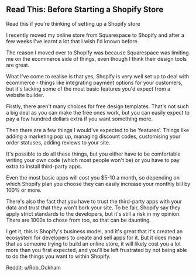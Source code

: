 ## Read This: Before Starting a Shopify Store

Read this if you're thinking of setting up a Shopify store

I recently moved my online store from Squarespace to Shopify and after a few weeks I've learnt a lot that I wish I'd known before.

The reason I moved over to Shopify was because Squarespace was limiting me on the ecommerce side of things, even though I think their design tools are great.

What I've come to realise is that yes, Shopify is very well set up to deal with ecommerce - things like integrating payment options for your customers, but it's lacking some of the most basic features you'd expect from a website builder.

Firstly, there aren't many choices for free design templates. That's not such a big deal as you can make the free ones work, but you can easily expect to pay a few hundred dollars extra if you want something more.

Then there are a few things I would've expected to be 'features'. Things like adding a marketing pop up, managing discount codes, customising your order statuses, adding reviews to your site.

It's possible to do all these things, but you either have to be comfortable writing your own code (which most people won't be) or you have to pay extra to install third-party apps.

Even the most basic apps will cost you $5-10 a month, so depending on which Shopify plan you choose they can easily increase your monthly bill by 100% or more.

There's also the fact that you have to trust the third-party apps with your data and trust that they won't bork your site. To be fair, Shopify say they apply strict standards to the developers, but it's still a risk in my opinion. There are 1000s to chose from too, so that can be daunting.

I get it, this is Shopify's business model, and it's great that it's created an ecosystem for developers to create and sell apps for it. But it does mean that as someone trying to build an online store, it will likely cost you a lot more than you first expected, and you'll be left frustrated by not being able to do the things you want to within Shopify.

Reddit: u/Rob_Ockham